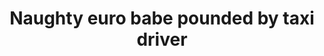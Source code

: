 ---
layout: post
title: Naughty euro babe pounded by taxi driver
duration: '09:54'
view: 255
rate: 2
video: 'http://fantasti.cc/embed/651589/'
category:
 - blonde
 - blowjob
 - brunette
 - busty
 - cab
 - curly-hair
 - curvy
 - ebony
 - gorgeous
 - lesbian
 - milf
 - outdoor
 - rough
 - skinny
 - stunning
 - tattoo
 - threesome
tags: 
 - big-tits
 - sucked
 - fucked
priority: 0.9
changefreq: daily
---
